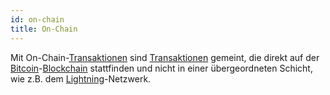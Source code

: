 ```yaml
---
id: on-chain
title: On-Chain
---
```


Mit On-Chain-[Transaktionen](../t/transaktion) sind [Transaktionen](../t/transaktion) gemeint, die direkt auf der [Bitcoin](../b/bitcoin)-[Blockchain](../b/blockchain) stattfinden und nicht in einer übergeordneten Schicht, wie z.B. dem [Lightning](../l/lightning)-Netzwerk.
